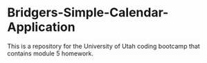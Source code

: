 # Bridgers-Simple-Calendar-Application
This is a repository for the University of Utah coding bootcamp that contains module 5 homework.
